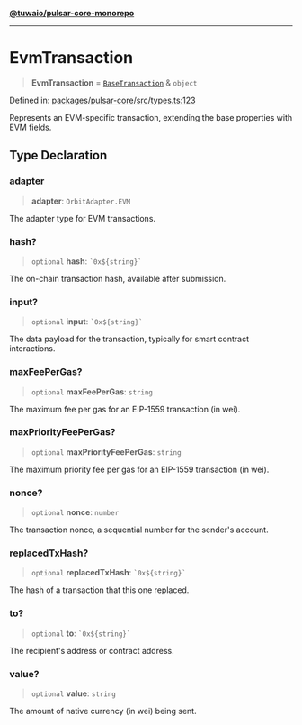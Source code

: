 [**@tuwaio/pulsar-core-monorepo**](../../../README.md)

***

# EvmTransaction

> **EvmTransaction** = [`BaseTransaction`](BaseTransaction.md) & `object`

Defined in: [packages/pulsar-core/src/types.ts:123](https://github.com/TuwaIO/pulsar-core/blob/dfb2aa0df327a6529b66438eddc904a06e73d43a/packages/pulsar-core/src/types.ts#L123)

Represents an EVM-specific transaction, extending the base properties with EVM fields.

## Type Declaration

### adapter

> **adapter**: `OrbitAdapter.EVM`

The adapter type for EVM transactions.

### hash?

> `optional` **hash**: `` `0x${string}` ``

The on-chain transaction hash, available after submission.

### input?

> `optional` **input**: `` `0x${string}` ``

The data payload for the transaction, typically for smart contract interactions.

### maxFeePerGas?

> `optional` **maxFeePerGas**: `string`

The maximum fee per gas for an EIP-1559 transaction (in wei).

### maxPriorityFeePerGas?

> `optional` **maxPriorityFeePerGas**: `string`

The maximum priority fee per gas for an EIP-1559 transaction (in wei).

### nonce?

> `optional` **nonce**: `number`

The transaction nonce, a sequential number for the sender's account.

### replacedTxHash?

> `optional` **replacedTxHash**: `` `0x${string}` ``

The hash of a transaction that this one replaced.

### to?

> `optional` **to**: `` `0x${string}` ``

The recipient's address or contract address.

### value?

> `optional` **value**: `string`

The amount of native currency (in wei) being sent.
